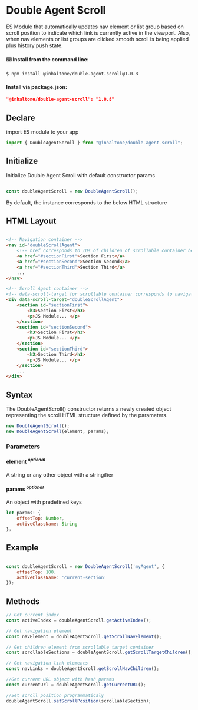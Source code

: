 # Double Agent Scroll 
ES Module that automatically updates nav element or list group based on scroll position to indicate which link is currently active in the viewport. Also, when nav elements or list groups are clicked smooth scroll is being applied plus history push state.


#### ⌨️ Install from the command line:
```shell
$ npm install @inhaltone/double-agent-scroll@1.0.8
````

#### Install via package.json:
````json
"@inhaltone/double-agent-scroll": "1.0.8"
````

## Declare
import ES module to your app

```js
import { DoubleAgentScroll } from "@inhaltone/double-agent-scroll";
```
## Initialize
Initialize Double Agent Scroll with default constructor params

````js

const doubleAgentScroll = new DoubleAgentScroll();

````
By default, the instance corresponds to the below HTML structure

## HTML Layout

``````html

<!-- Navigation container -->
<nav id="doubleScrollAgent">
    <!-- href corresponds to IDs of children of scrollable container below -->
    <a href="#sectionFirst">Section First</a>
    <a href="#sectionSecond">Section Second</a>
    <a href="#sectionThird">Section Third</a>
    ...
</nav>

<!-- Scroll Agent container -->
<!-- data-scroll-target for scrollable container corresponds to navigation container ID value -->
<div data-scroll-target="doubleScrollAgent">
    <section id="sectionFirst">
        <h3>Section First</h3>
        <p>JS Module... </p>
    </section>
    <section id="sectionSecond">
        <h3>Section First</h3>
        <p>JS Module... </p>
    </section>
    <section id="sectionThird">
        <h3>Section Third</h3>
        <p>JS Module... </p>
    </section>
    ...
</div>

``````
## Syntax
The DoubleAgentScroll() constructor returns a newly created object representing the scroll HTML structure defined by the parameters.
```js
new DoubleAgentScroll();
new DoubleAgentScroll(element, params);
```
### Parameters

#### element <sup>*optional*</sup>
A string or any other object with a stringifier
#### params <sup>*optional*</sup>
An object with predefined keys
````js
let params: {
    offsetTop: Number,
    activeClassName: String
};
````
## Example

```js

const doubleAgentScroll = new DoubleAgentScroll('myAgent', {
    offsetTop: 100,
    activeClassName: 'current-section'
});
```

## Methods

``````js
// Get current index
const activeIndex = doubleAgentScroll.getActiveIndex();

// Get navigation element
const navElement = doubleAgentScroll.getScrollNavElement();

// Get children element from scrollable target container
const scrollableSections = doubleAgentScroll.getScrollTargetChildren();

// Get navigation link elements
const navLinks = doubleAgentScroll.getScrollNavChildren();

//Get current URL object with hash params
const currentUrl = doubleAgentScroll.getCurrentURL();

//Set scroll position programmaticaly
doubleAgentScroll.setScrollPosition(scrollableSection);

``````